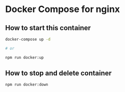 # Docker Compose for nginx

## How to start this container

```bash
docker-compose up -d

# or

npm run docker:up
```

## How to stop and delete container

```bash
npm run docker:down
```
